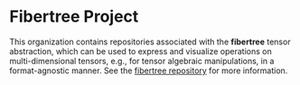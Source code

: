 # Fibertree Project

This organization contains repositories associated with the
**fibertree** tensor abstraction, which can be used to express and
visualize operations on multi-dimensional tensors, e.g., for tensor
algebraic manipulations, in a format-agnostic manner. See the
[fibertree repository](https://github.com/Fibertree-Project/fibertree)
for more information.
